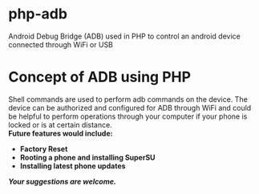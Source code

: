 # php-adb
Android Debug Bridge (ADB) used in PHP to control an android device connected through WiFi or USB

<h1>Concept of ADB using PHP</h1>
<p>Shell commands are used to perform adb commands on the device. The device can be authorized and configured for ADB through WiFi and could be helpful to perform operations through your computer if your phone is locked or is at certain distance.<br>
<b>Future features would include: </p>
<ul>
<li>Factory Reset</li>
<li>Rooting a phone and installing SuperSU</li>
<li>Installing latest phone updates</li>
</ul>
<i>Your suggestions are welcome.</i>
